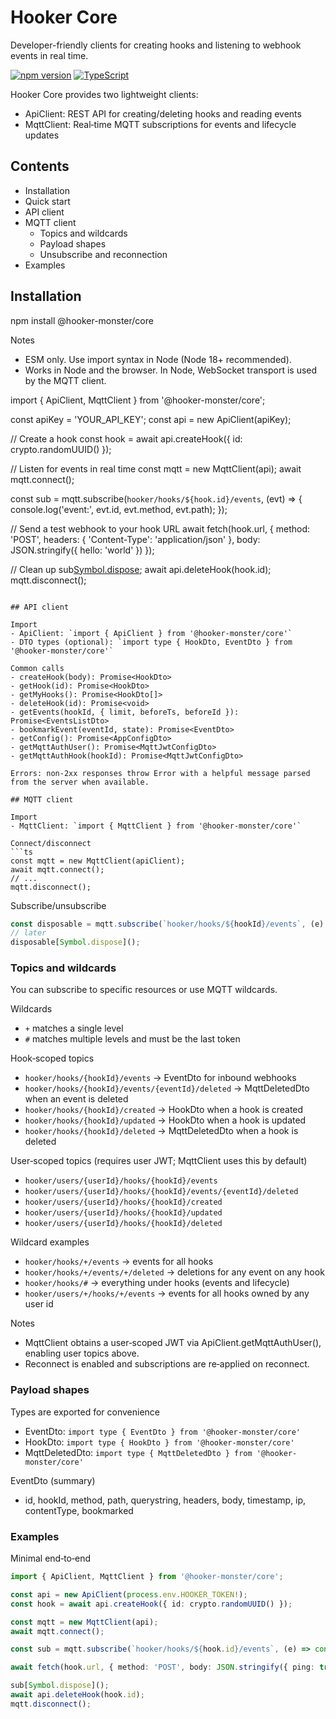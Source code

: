 # Hooker Core

Developer-friendly clients for creating hooks and listening to webhook events in real time.

[![npm version](https://img.shields.io/npm/v/%40hooker-monster%2Fcore.svg)](https://www.npmjs.com/@hooker-monster/core)
[![TypeScript](https://img.shields.io/badge/TypeScript-5.x-blue.svg)](https://www.typescriptlang.org/)

Hooker Core provides two lightweight clients:
- ApiClient: REST API for creating/deleting hooks and reading events
- MqttClient: Real‑time MQTT subscriptions for events and lifecycle updates

## Contents

- Installation
- Quick start
- API client
- MQTT client
  - Topics and wildcards
  - Payload shapes
  - Unsubscribe and reconnection
- Examples

## Installation

npm install @hooker-monster/core

Notes
- ESM only. Use import syntax in Node (Node 18+ recommended).
- Works in Node and the browser. In Node, WebSocket transport is used by the MQTT client.

import { ApiClient, MqttClient } from '@hooker-monster/core';

const apiKey = 'YOUR_API_KEY';
const api = new ApiClient(apiKey);

// Create a hook
const hook = await api.createHook({ id: crypto.randomUUID() });

// Listen for events in real time
const mqtt = new MqttClient(api);
await mqtt.connect();

const sub = mqtt.subscribe(`hooker/hooks/${hook.id}/events`, (evt) => {
  console.log('event:', evt.id, evt.method, evt.path);
});

// Send a test webhook to your hook URL
await fetch(hook.url, {
  method: 'POST',
  headers: { 'Content-Type': 'application/json' },
  body: JSON.stringify({ hello: 'world' })
});

// Clean up
sub[Symbol.dispose]();
await api.deleteHook(hook.id);
mqtt.disconnect();
```

## API client

Import
- ApiClient: `import { ApiClient } from '@hooker-monster/core'`
- DTO types (optional): `import type { HookDto, EventDto } from '@hooker-monster/core'`

Common calls
- createHook(body): Promise<HookDto>
- getHook(id): Promise<HookDto>
- getMyHooks(): Promise<HookDto[]>
- deleteHook(id): Promise<void>
- getEvents(hookId, { limit, beforeTs, beforeId }): Promise<EventsListDto>
- bookmarkEvent(eventId, state): Promise<EventDto>
- getConfig(): Promise<AppConfigDto>
- getMqttAuthUser(): Promise<MqttJwtConfigDto>
- getMqttAuthHook(hookId): Promise<MqttJwtConfigDto>

Errors: non‑2xx responses throw Error with a helpful message parsed from the server when available.

## MQTT client

Import
- MqttClient: `import { MqttClient } from '@hooker-monster/core'`

Connect/disconnect
```ts
const mqtt = new MqttClient(apiClient);
await mqtt.connect();
// ...
mqtt.disconnect();
```

Subscribe/unsubscribe
```ts
const disposable = mqtt.subscribe(`hooker/hooks/${hookId}/events`, (e) => console.log(e));
// later
disposable[Symbol.dispose]();
```

### Topics and wildcards

You can subscribe to specific resources or use MQTT wildcards.

Wildcards
- `+` matches a single level
- `#` matches multiple levels and must be the last token

Hook‑scoped topics
- `hooker/hooks/{hookId}/events` → EventDto for inbound webhooks
- `hooker/hooks/{hookId}/events/{eventId}/deleted` → MqttDeletedDto when an event is deleted
- `hooker/hooks/{hookId}/created` → HookDto when a hook is created
- `hooker/hooks/{hookId}/updated` → HookDto when a hook is updated
- `hooker/hooks/{hookId}/deleted` → MqttDeletedDto when a hook is deleted

User‑scoped topics (requires user JWT; MqttClient uses this by default)
- `hooker/users/{userId}/hooks/{hookId}/events`
- `hooker/users/{userId}/hooks/{hookId}/events/{eventId}/deleted`
- `hooker/users/{userId}/hooks/{hookId}/created`
- `hooker/users/{userId}/hooks/{hookId}/updated`
- `hooker/users/{userId}/hooks/{hookId}/deleted`

Wildcard examples
- `hooker/hooks/+/events` → events for all hooks
- `hooker/hooks/+/events/+/deleted` → deletions for any event on any hook
- `hooker/hooks/#` → everything under hooks (events and lifecycle)
- `hooker/users/+/hooks/+/events` → events for all hooks owned by any user id

Notes
- MqttClient obtains a user‑scoped JWT via ApiClient.getMqttAuthUser(), enabling user topics above.
- Reconnect is enabled and subscriptions are re‑applied on reconnect.

### Payload shapes

Types are exported for convenience
- EventDto: `import type { EventDto } from '@hooker-monster/core'`
- HookDto: `import type { HookDto } from '@hooker-monster/core'`
- MqttDeletedDto: `import type { MqttDeletedDto } from '@hooker-monster/core'`

EventDto (summary)
- id, hookId, method, path, querystring, headers, body, timestamp, ip, contentType, bookmarked

### Examples

Minimal end‑to‑end
```ts
import { ApiClient, MqttClient } from '@hooker-monster/core';

const api = new ApiClient(process.env.HOOKER_TOKEN!);
const hook = await api.createHook({ id: crypto.randomUUID() });

const mqtt = new MqttClient(api);
await mqtt.connect();

const sub = mqtt.subscribe(`hooker/hooks/${hook.id}/events`, (e) => console.log('received', e));

await fetch(hook.url, { method: 'POST', body: JSON.stringify({ ping: true }), headers: { 'Content-Type': 'application/json' } });

sub[Symbol.dispose]();
await api.deleteHook(hook.id);
mqtt.disconnect();
```
